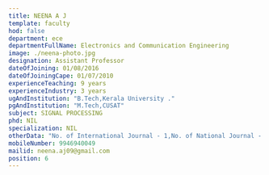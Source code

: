 ```yaml
---
title: NEENA A J
template: faculty
hod: false
department: ece
departmentFullName: Electronics and Communication Engineering
image: ./neena-photo.jpg
designation: Assistant Professor
dateOfJoining: 01/08/2016
dateOfJoiningCape: 01/07/2010
experienceTeaching: 9 years
experienceIndustry: 3 years
ugAndInstitution: "B.Tech,Kerala University ."
pgAndInstitution: "M.Tech,CUSAT"
subject: SIGNAL PROCESSING
phd: NIL
specialization: NIL
otherData: "No. of International Journal - 1,No. of National Journal - 2 ,No.of national conferences - 2"
mobileNumber: 9946940049
mailid: neena.aj09@gmail.com
position: 6
---
```

